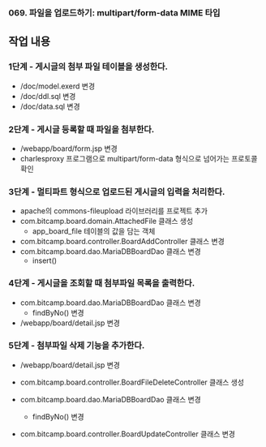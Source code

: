 ### 069. 파일을 업로드하기: multipart/form-data MIME 타입

## 작업 내용

### 1단계 - 게시글의 첨부 파일 테이블을 생성한다.

- /doc/model.exerd 변경
- /doc/ddl.sql 변경
- /doc/data.sql 변경

### 2단계 - 게시글 등록할 때 파일을 첨부한다.

- /webapp/board/form.jsp 변경
- charlesproxy 프로그램으로 multipart/form-data 형식으로 넘어가는 프로토콜 확인

### 3단계 - 멀티파트 형식으로 업로드된 게시글의 입력을 처리한다.

- apache의 commons-fileupload 라이브러리를 프로젝트 추가
- com.bitcamp.board.domain.AttachedFile 클래스 생성
  - app_board_file 테이블의 값을 담는 객체
- com.bitcamp.board.controller.BoardAddController 클래스 변경
- com.bitcamp.board.dao.MariaDBBoardDao 클래스 변경
  - insert()

### 4단계 - 게시글을 조회할 때 첨부파일 목록을 출력한다.

- com.bitcamp.board.dao.MariaDBBoardDao 클래스 변경
  - findByNo() 변경
- /webapp/board/detail.jsp 변경

### 5단계 - 첨부파일 삭제 기능을 추가한다.

- /webapp/board/detail.jsp 변경
- com.bitcamp.board.controller.BoardFileDeleteController 클래스 생성



- com.bitcamp.board.dao.MariaDBBoardDao 클래스 변경
  - findByNo() 변경

- com.bitcamp.board.controller.BoardUpdateController 클래스 변경
  
